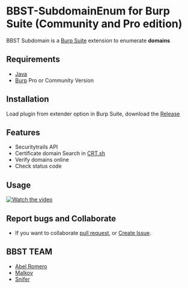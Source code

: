 # BBST-SubdomainEnum for Burp Suite (Community and Pro edition)

BBST Subdomain is a [Burp Suite](https://portswigger.net/burp/) extension to enumerate **domains**

## Requirements

 - [Java]()
 - [Burp](https://portswigger.net/) Pro or Community Version

## Installation

Load plugin from extender option in Burp Suite, download the [Release](https://github.com/BB-Security-Team/BBST-SubdomainEnum/releases)

## Features
 - Securitytrails API
 - Certificate domain Search in [CRT.sh](https://crt.sh/)
 - Verify domains online
 - Check status code
 
## Usage

[![Watch the video](https://1.bp.blogspot.com/-WsuN4L_HMc8/XxD3-S2Xt3I/AAAAAAAAKlE/GqcC7APY3HY-xj-5C3dcKcZIg74vASbKgCLcBGAsYHQ/s1089/InterfazNormalREgular.png)](https://www.youtube.com/c/SniferL4bs)
 
## Report bugs and Collaborate

 - If you want to collaborate [pull request](https://github.com/BB-Security-Team/BBST-SubdomainEnum/pulls), or [Create Issue](https://github.com/BB-Security-Team/BBST-SubdomainEnum/issues/new).

 
## BBST TEAM

- [Abel Romero](https://twitter.com/AbelRom43867056)
- [Malkov](https://twitter.com/Navaiklam) 
- [Snifer](https://twitter.com/sniferl4bs) 
